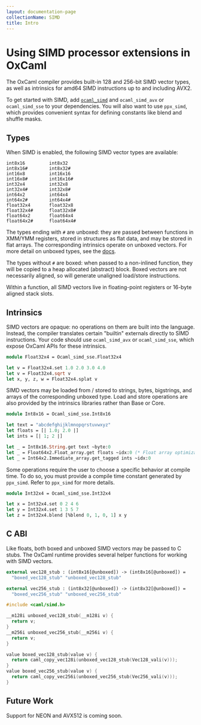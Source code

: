```yaml
---
layout: documentation-page
collectionName: SIMD
title: Intro
---
```


# Using SIMD processor extensions in OxCaml

The OxCaml compiler provides built-in 128 and 256-bit SIMD vector types, as well
as intrinsics for amd64 SIMD instructions up to and including AVX2.

To get started with SIMD, add
[`ocaml_simd`](https://github.com/janestreet/ocaml_simd/tree/with-extensions)
and `ocaml_simd_avx` or `ocaml_simd_sse` to your dependencies.
You will also want to use `ppx_simd`, which provides convenient syntax for
defining constants like blend and shuffle masks.

## Types

When SIMD is enabled, the following SIMD vector types are available:

```
int8x16         int8x32
int8x16#        int8x32#
int16x8         int16x16
int16x8#        int16x16#
int32x4         int32x8
int32x4#        int32x8#
int64x2         int64x4
int64x2#        int64x4#
float32x4       float32x8
float32x4#      float32x8#
float64x2       float64x4
float64x2#      float64x4#
```

The types ending with `#` are unboxed: they are passed between functions in
XMM/YMM registers, stored in structures as flat data, and may be stored in flat
arrays. The corresponding intrinsics operate on unboxed vectors. For more detail
on unboxed types, see the [docs](../../unboxed-types/01-intro).

The types without `#` are boxed: when passed to a non-inlined function, they
will be copied to a heap allocated (abstract) block. Boxed vectors are not
necessarily aligned, so will generate unaligned load/store instructions.

Within a function, all SIMD vectors live in floating-point registers or 16-byte
aligned stack slots.

## Intrinsics

SIMD vectors are opaque: no operations on them are built into the
language. Instead, the compiler translates certain "builtin" externals directly
to SIMD instructions. Your code should use `ocaml_simd_avx` or `ocaml_simd_sse`,
which expose OxCaml APIs for these intrinsics.

```ocaml
module Float32x4 = Ocaml_simd_sse.Float32x4

let v = Float32x4.set 1.0 2.0 3.0 4.0
let v = Float32x4.sqrt v
let x, y, z, w = Float32x4.splat v
```

SIMD vectors may be loaded from / stored to strings, bytes, bigstrings, and
arrays of the corresponding unboxed type. Load and store operations are also
provided by the intrinsics libraries rather than Base or Core.

```ocaml
module Int8x16 = Ocaml_simd_sse.Int8x16

let text = "abcdefghijklmnopqrstuvwxyz"
let floats = [| 1.0; 2.0 |]
let ints = [| 1; 2 |]

let _ = Int8x16.String.get text ~byte:0
let _ = Float64x2.Float_array.get floats ~idx:0 (* Float array optimization required *)
let _ = Int64x2.Immediate_array.get_tagged ints ~idx:0
```

Some operations require the user to choose a specific behavior at compile
time. To do so, you must provide a compile time constant generated by
`ppx_simd`. Refer to `ppx_simd` for more details.

```ocaml
module Int32x4 = Ocaml_simd_sse.Int32x4

let x = Int32x4.set 0 2 4 6
let y = Int32x4.set 1 3 5 7
let z = Int32x4.blend [%blend 0, 1, 0, 1] x y
```

## C ABI

Like floats, both boxed and unboxed SIMD vectors may be passed to C stubs. The
OxCaml runtime provides several helper functions for working with SIMD vectors.

```ocaml
external vec128_stub : (int8x16[@unboxed]) -> (int8x16[@unboxed]) =
  "boxed_vec128_stub" "unboxed_vec128_stub"

external vec256_stub : (int8x32[@unboxed]) -> (int8x32[@unboxed]) =
  "boxed_vec256_stub" "unboxed_vec256_stub"
```
```c
#include <caml/simd.h>

__m128i unboxed_vec128_stub(__m128i v) {
  return v;
}
__m256i unboxed_vec256_stub(__m256i v) {
  return v;
}

value boxed_vec128_stub(value v) {
  return caml_copy_vec128i(unboxed_vec128_stub(Vec128_vali(v)));
}
value boxed_vec256_stub(value v) {
  return caml_copy_vec256i(unboxed_vec256_stub(Vec256_vali(v)));
}
```

## Future Work

Support for NEON and AVX512 is coming soon.
